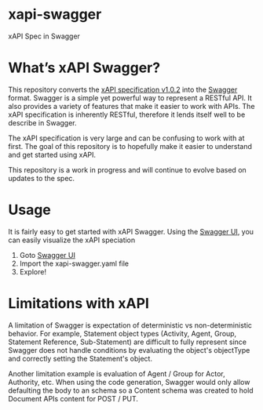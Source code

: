 # xapi-swagger
xAPI Spec in Swagger

# What’s xAPI Swagger?
This repository converts the [xAPI specification v1.0.2](https://github.com/adlnet/xAPI-Spec) into the [Swagger](http://swagger.io/) format. Swagger is a simple yet powerful way to represent a RESTful API. It also provides a variety of features that make it easier to work with APIs. The xAPI specification is inherently RESTful, therefore it lends itself well to be describe in Swagger.

The xAPI specification is very large and can be confusing to work with at first. The goal of this repository is to hopefully make it easier to understand and get started using xAPI.

This repository is a work in progress and will continue to evolve based on updates to the spec.

# Usage
It is fairly easy to get started with xAPI Swagger. Using the [Swagger UI](http://editor.swagger.io/#/), you can easily visualize the xAPI speciation

1. Goto [Swagger UI](http://editor.swagger.io/#/)
2. Import the xapi-swagger.yaml file
3. Explore!

# Limitations with xAPI
A limitation of Swagger is expectation of deterministic vs non-deterministic behavior.  For example, Statement object types (Activity, Agent, Group, Statement Reference, Sub-Statement) are difficult to fully represent since Swagger does not handle conditions by evaluating the object's objectType and correctly setting the Statement's object.

Another limitation example is evaluation of Agent / Group for Actor, Authority, etc.  When using the code generation, Swagger would only allow defaulting the body to an schema so a Content schema was created to hold Document APIs content for POST / PUT.
